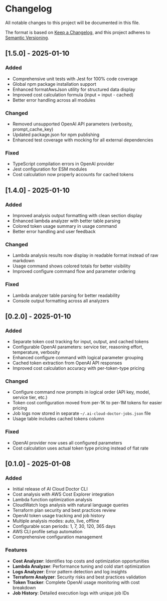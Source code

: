 # Changelog

All notable changes to this project will be documented in this file.

The format is based on [Keep a Changelog](https://keepachangelog.com/en/1.0.0/),
and this project adheres to [Semantic Versioning](https://semver.org/spec/v2.0.0.html).

## [1.5.0] - 2025-01-10

### Added
- Comprehensive unit tests with Jest for 100% code coverage
- Global npm package installation support
- Enhanced formatAwsJson utility for structured data display
- Improved cost calculation formula (input = input - cached)
- Better error handling across all modules

### Changed
- Removed unsupported OpenAI API parameters (verbosity, prompt_cache_key)
- Updated package.json for npm publishing
- Enhanced test coverage with mocking for all external dependencies

### Fixed
- TypeScript compilation errors in OpenAI provider
- Jest configuration for ESM modules
- Cost calculation now properly accounts for cached tokens

## [1.4.0] - 2025-01-10

### Added
- Improved analysis output formatting with clean section display
- Enhanced lambda analyzer with better table parsing
- Colored token usage summary in usage command
- Better error handling and user feedback

### Changed
- Lambda analysis results now display in readable format instead of raw markdown
- Usage command shows colored totals for better visibility
- Improved configure command flow and parameter ordering

### Fixed
- Lambda analyzer table parsing for better readability
- Console output formatting across all analyzers

## [0.2.0] - 2025-01-10

### Added
- Separate token cost tracking for input, output, and cached tokens
- Configurable OpenAI parameters: service tier, reasoning effort, temperature, verbosity
- Enhanced configure command with logical parameter grouping
- Cached token extraction from OpenAI API responses
- Improved cost calculation accuracy with per-token-type pricing

### Changed
- Configure command now prompts in logical order (API key, model, service tier, etc.)
- Token cost configuration moved from per-1K to per-1M tokens for easier pricing
- Job logs now stored in separate `~/.ai-cloud-doctor-jobs.json` file
- Usage table includes cached tokens column

### Fixed
- OpenAI provider now uses all configured parameters
- Cost calculation uses actual token type pricing instead of flat rate

## [0.1.0] - 2025-01-08

### Added
- Initial release of AI Cloud Doctor CLI
- Cost analysis with AWS Cost Explorer integration
- Lambda function optimization analysis
- CloudWatch logs analysis with natural language queries
- Terraform plan security and best practices review
- OpenAI token usage tracking and job history
- Multiple analysis modes: auto, live, offline
- Configurable scan periods: 1, 7, 30, 120, 365 days
- AWS CLI profile setup automation
- Comprehensive configuration management

### Features
- **Cost Analyzer**: Identifies top costs and optimization opportunities
- **Lambda Analyzer**: Performance tuning and cold start optimization
- **Logs Analyzer**: Error pattern detection and log insights
- **Terraform Analyzer**: Security risks and best practices validation
- **Token Tracker**: Complete OpenAI usage monitoring with cost breakdown
- **Job History**: Detailed execution logs with unique job IDs